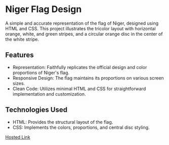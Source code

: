 # Niger Flag Design
A simple and accurate representation of the flag of Niger, designed using HTML and CSS. This project illustrates the tricolor layout with horizontal orange, white, and green stripes, and a circular orange disc in the center of the white stripe.

## Features
- Representation: Faithfully replicates the official design and color proportions of Niger's flag.
- Responsive Design: The flag maintains its proportions on various screen sizes.
- Clean Code: Utilizes minimal HTML and CSS for straightforward implementation and customization.

## Technologies Used
- HTML: Provides the structural layout of the flag.
- CSS: Implements the colors, proportions, and central disc styling.

[Hosted Link](https://kirthanaa05.github.io/Niger-Flag/)
